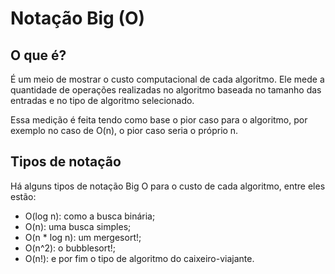# Notação Big (O)
## O que é?

É um meio de mostrar o custo computacional de cada algoritmo. Ele mede a quantidade de operações realizadas no algoritmo baseada no tamanho das entradas e no tipo de algoritmo selecionado.

Essa medição é feita tendo como base o pior caso para o algoritmo, por exemplo no caso de O(n), o pior caso seria o próprio n.

## Tipos de notação

Há alguns tipos de notação Big O para o custo de cada algoritmo, entre eles estão:

- O(log n): como a busca binária;
- O(n): uma busca simples;
- O(n * log n): um mergesort!;
- O(n^2): o bubblesort!;
- O(n!): e por fim o tipo de algoritmo do caixeiro-viajante.

